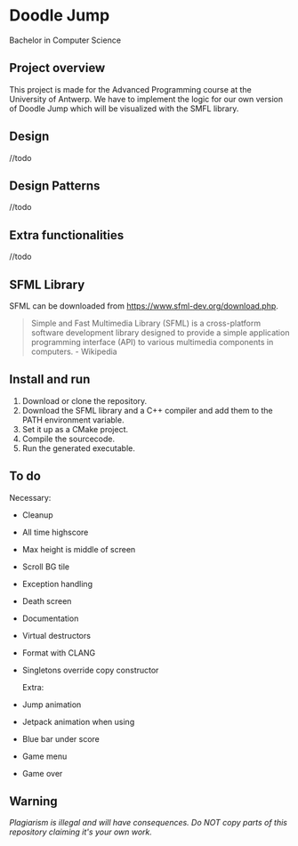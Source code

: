 # Doodle Jump
Bachelor in Computer Science

## Project overview

This project is made for the Advanced Programming course at the University of Antwerp. We have to implement the logic for our own version of Doodle Jump which will be visualized with the SMFL library.

## Design
//todo

## Design Patterns
//todo

## Extra functionalities
//todo

## SFML Library

SFML can be downloaded from https://www.sfml-dev.org/download.php.
> Simple and Fast Multimedia Library (SFML) is a cross-platform software development library designed to provide a simple application programming interface (API) to various multimedia components in computers. - Wikipedia

## Install and run

 1. Download or clone the repository.
 2. Download the SFML library and a C++ compiler and add them to the PATH environment variable.
 3. Set it up as a CMake project.
 4. Compile the sourcecode.
 5. Run the generated executable.

## To do

Necessary:
- Cleanup
- All time highscore
- Max height is middle of screen
- Scroll BG tile
- Exception handling
- Death screen
- Documentation
- Virtual destructors
- Format with CLANG
- Singletons override copy constructor


  Extra:
- Jump animation
- Jetpack animation when using
- Blue bar under score
- Game menu
- Game over

## Warning

*Plagiarism is illegal and will have consequences. Do NOT copy parts of this repository claiming it's your own work.*

